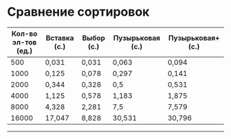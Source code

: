 # Сравнение сортировок
|Кол-во эл-тов (ед.)|Вставка (с.)|Выбор (с.)|Пузырьковая (с.)|Пузырьковая+ (с.)|
|----------|-----------|-----------|-----------|-----------|
|500       |0,031      |0,031      |0,063      |0,094      |
|1000      |0,125      |0,078      |0,297      |0,141      |
|2000      |0,344      |0,328      |0,5        |0,531      |
|4000      |1,125      |0,578      |1,183      |1,875      |
|8000      |4,328      |2,281      |7,5        |7,579      |
|16000     |17,047     |8,828      |30,531     |30,796     |  
---   

